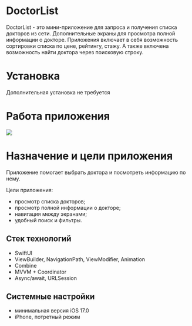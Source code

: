 # DoctorList
DoctorList - это мини-приложение для запроса и получения списка докторов из сети. Дополнительные экраны для просмотра полной информации о докторе. Приложения включает в себя возможность сортировки списка по цене, рейтингу, стажу. А также включена возможность найти доктора через поисковую строку.

# Установка
Дополнительная установка не требуется

# Работа приложения

 <img src="https://github.com/KudryashovAlexander/DoctorList/assets/42520208/f28a681c-63f4-40cc-bf2e-4cdc83fb4451"/>
 
# Назначение и цели приложения

Приложение помогает выбрать доктора и посмотреть информацию по нему.

Цели приложения:

- просмотр списка докторов;
- просмотр полной информации о докторе;
- навигация между экранами;
- удобный поиск и фильтры.

## **Стек технологий**
- SwiftUI
- ViewBuilder, NavigationPath, ViewModifier, Animation
- Combine
- MVVM + Coordinator
- Async/await, URLSession

## **Системные настройки**
- минимальная версия iOS 17.0
- iPhone, потретный режим
